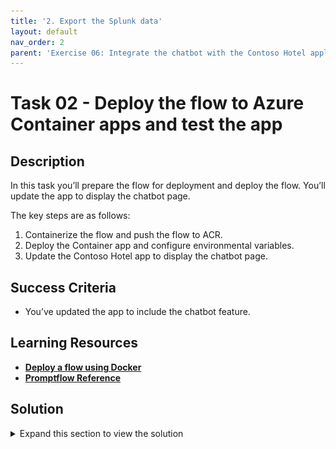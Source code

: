```yaml
---
title: '2. Export the Splunk data'
layout: default
nav_order: 2
parent: 'Exercise 06: Integrate the chatbot with the Contoso Hotel application'
---
```



# Task 02 - Deploy the flow to Azure Container apps and test the app

<!--- Estimated time: 15 minutes---> 


## Description

In this task you’ll prepare the flow for deployment and deploy the flow. You’ll update the app to display the chatbot page.

The key steps are as follows:

1. Containerize the flow and push the flow to ACR.
1. Deploy the Container app and configure environmental variables.
1. Update the Contoso Hotel app to display the chatbot page.


## Success Criteria

- You’ve updated the app to include the chatbot feature.

## Learning Resources

- [**Deploy a flow using Docker**](https://microsoft.github.io/promptflow/how-to-guides/deploy-a-flow/deploy-using-docker.html)
- [**Promptflow Reference**](https://microsoft.github.io/promptflow/reference/pf-command-reference.html#pf-flow)

## Solution

<details markdown="block">
<summary>Expand this section to view the solution</summary>

1. Change the value of **$ACR_NAME** to the Container Registry created in the earlier exercise.

    ```
    $ACR_NAME="contosoacr745457"
    ```

   {: .note }
   > If you no longer have it noted down, you can find it again from the **ContosoHotel** Resource Group.

    ![ydqt4iqz.jpg](../../media/ydqt4iqz.jpg)

1. Enter the following command at the Terminal window prompt and sign in.

    ```
    az login
    ```

1. Enter the following commands in the Visual Studio Code Terminal window prompt. These commands containerize the flow and push the flow to ACR.

    ```
    # login to acr
    az acr login --name "$ACR_NAME"
    # create flow
    pf flow build --source . --output docker-dist --format docker
    # copy the azure_openai.yaml, azure_ai_search.yaml, and postgresql.yaml into the connections folder
    Copy-Item -Path .\azure_openai.yaml -Destination .\docker-dist\connections -Force
    Copy-Item -Path .\azure_ai_search.yaml -Destination .\docker-dist\connections -Force
    Copy-Item -Path .\postgresql.yaml -Destination .\docker-dist\connections -Force
    # build container
    docker build -t "$ACR_NAME.azurecr.io/chatbot:v1.0.0" ./docker-dist
    # push it to acr
    docker push "$ACR_NAME.azurecr.io/chatbot:v1.0.0"
    # have an overview of defined environment variables
    Get-ChildItem -Path '.\docker-dist\connections' -Filter '*.yaml' | Get-Content | Select-String 'env:'
    # clean up
    Remove-Item -Recurse -Force ./docker-dist
    ```

   {: .note }
   > Prompt flow creates the connection yaml files in the connections folder based on the pf connection command. Ensure that just three connections are defined and the names are azure_openai, azure_ai_search, and postgresql.

    ![t6qhp8kq.jpg](../../media/t6qhp8kq.jpg)

1. Configure and update the following variables based on your previous configurations and select **Enter**. **$CONTOSO_HOTEL_ENV** will be name of your **Container Apps Environment** found in the **ContosoHotel** Resource Group. The **_API_KEY**, **_ENDPOINT**, and **PGHOST** variable values can be found in the **.env file** from the last task.

    ```
    $CONTOSO_HOTEL_ENV = "contosoenv890581"
    
    $AZURE_OPENAI_ENDPOINT = "https://azureopenai92140278.openai.azure.com/"
    $AZURE_OPENAI_API_KEY = "d3d089a5cb8d4dc0b7d1adc80e549da7"

    $AZURE_AI_SEARCH_ENDPOINT = "https://contososrch496682.search.windows.net"
    $AZURE_AI_SEARCH_API_KEY = "sUqFKOnX57fUKS0NBeKscezjp5d6ZCY7WVR2AmYOtPAzSeCrtJ0q"

    $PGHOST = "znuzgx66szs5y.postgres.database.azure.com"
    ```

    ![h6d4vbo8.jpg](../../media/h6d4vbo8.jpg)

1. Enter the following to set the variables for values we've used previously.

    ```
    $RG_NAME = "ContosoHotel"
    $CONTOSO_ACR_CREDENTIAL = az acr credential show --name $ACR_NAME --query "passwords[0].value" -o tsv

    $PGUSER = "promptflow"
    $PGPASSWORD = "1234ABCD!"
    $PGDATABASE = "pycontosohotel"
    $PGPORT = "5432"
    ```

1. Enter the following commands in the Terminal to deploy the container to ACR and set environment variables. 

    ```
    az containerapp create --name "chatbot" --resource-group "$RG_NAME" --environment "$CONTOSO_HOTEL_ENV" `
    --image "$ACR_NAME.azurecr.io/chatbot:v1.0.0" --target-port 8080 --ingress internal --transport http `
    --registry-server "$ACR_NAME.azurecr.io" --registry-username "$ACR_NAME" --registry-password "$CONTOSO_ACR_CREDENTIAL" `
    --secrets "searchkey=$AZURE_AI_SEARCH_API_KEY" "openaikey=$AZURE_OPENAI_API_KEY" "pgpassword=$PGPASSWORD" `
    --env-vars "AZURE_AI_SEARCH_ENDPOINT=$AZURE_AI_SEARCH_ENDPOINT" "AZURE_AI_SEARCH_API_KEY=secretref:searchkey" `
    "AZURE_OPENAI_ENDPOINT=$AZURE_OPENAI_ENDPOINT" "AZURE_OPENAI_API_KEY=secretref:openaikey" `
    "PGHOST=$PGHOST" "PGPORT=$PGPORT" "PGUSER=$PGUSER" "PGDATABASE=$PGDATABASE" "PGPASSWORD=secretref:pgpassword"
    $CONTOSO_CHATBOT_URL = "https://$(az containerapp show --name "chatbot" --resource-group "$RG_NAME" --query 'properties.configuration.ingress.fqdn' -o tsv)"
    Write-Host -ForegroundColor Green  "Promptflow URL is: $CONTOSO_CHATBOT_URL"
    ```

    ![6g3gphnj.jpg](../../media/6g3gphnj.jpg)

1. Enter the following to pull and set the **$CONTOSO_BACKEND_URL** variable for use in the next step.

    ```
    $CONTOSO_BACKEND_URL = "https://$(az containerapp show --name "backend" --resource-group "ContosoHotel" --query 'properties.configuration.ingress.fqdn' -o tsv)"
    ```

1. Enter the following commands in the Visual Studio Code Terminal window prompt. These commands update the application front-end.

    ```
    az containerapp update --name "frontend" --resource-group "$RG_NAME" --set-env-vars "CHATBOT_BASEURL=$CONTOSO_BACKEND_URL"
    az containerapp update --name "backend" --resource-group "$RG_NAME" --set-env-vars "CHATBOT_BASEURL=$CONTOSO_CHATBOT_URL"
    ```

1. If you were able to deploy and update the values successfully, this exercise is now complete. The deployment restricts access of the Container App to only internal Azure resources, so you won’t be able to test this through your browser. The following screenshots display what the deployment would look like.

    ![09glo9jb.jpg](../../media/09glo9jb.jpg)

    ![pzm2vrpn.jpg](../../media/pzm2vrpn.jpg)
